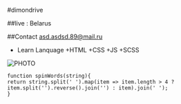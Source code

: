 #dimondrive

##live : Belarus

##Contact asd.asdsd.89@mail.ru

* Learn Lanquage
        +HTML
        +CSS
        +JS
        +SCSS

![PHOTO](img/photo.jpg "Пейзаж с горами")
        
```
function spinWords(string){
return string.split(' ').map(item => item.length > 4 ? item.split('').reverse().join('') : item).join(' ');
} 
```
